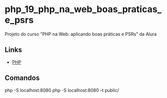 # php_19_php_na_web_boas_praticas_e_psrs

Projeto do curso "PHP na Web: aplicando boas práticas e PSRs" da Alura

## Links

- [PHP](https://www.php.net/)

## Comandos

php -S localhost:8080
php -S localhost:8080 -t public/
